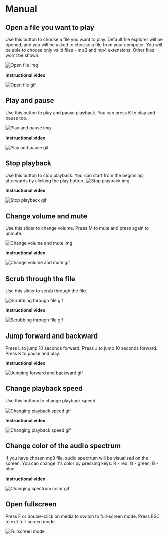 # Manual

## Open a file you want to play

Use this button to choose a file you want to play. Default file explorer will be opened,
and you will be asked to choose a file from your computer.
You will be able to choose only valid files -  mp3 and mp4 extensions. Other files won't be shown.

![Open file img](openFile.png)

**Instructional video**

![Open file gif](openFile_small.gif)

## Play and pause

Use this button to play and pause playback. You can press K to play and pause too.

![Play and pause img](playPause.png)

**Instructional video**

![Play and pause gif](playPause_small.gif)

## Stop playback

Use this button to stop playback. You can start from the beginning afterwards by clicking the play button. 
![Stop playback img](stop.png)

**Instructional video**

![Stop playback gif](stop_small.gif)

## Change volume and mute

Use this slider to change volume. Press M to mute and press again to unmute.

![Change volume and mute img](changeVolume.png)

**Instructional video**

![Change volume and mute gif](volumeChange_small.gif)

## Scrub through the file

Use this slider to scrub through the file.

![Scrubbing through file gif](scrubbing.png)

**Instructional video**

![Scrubbing through file gif](scrubbing_small.gif)

## Jump forward and backward

Press L to jump 10 seconds forward.
Press J to jump 10 seconds forward.
Press K to pause and play.

**Instructional video**

![Jumping forward and backward gif](jumping_small.gif)

## Change playback speed

Use this buttons to change playback speed.

![Changing playback speed gif](changeSpeed.png)

**Instructional video**

![Changing playback speed gif](changeSpeed_small.gif)

## Change color of the audio spectrum

If you have chosen mp3 file, audio spectrum will be visualised on the screen. You can change it's color by pressing keys:
R - red, G - green, B - blue.

**Instructional video**

![Changing spectrum color gif](colorChange_small.gif)

## Open fullscreen

Press F or double-click on media to switch to full-screen mode. Press ESC to exit full-screen mode.

![Fullscreen mode](fullscreenMode.png)
